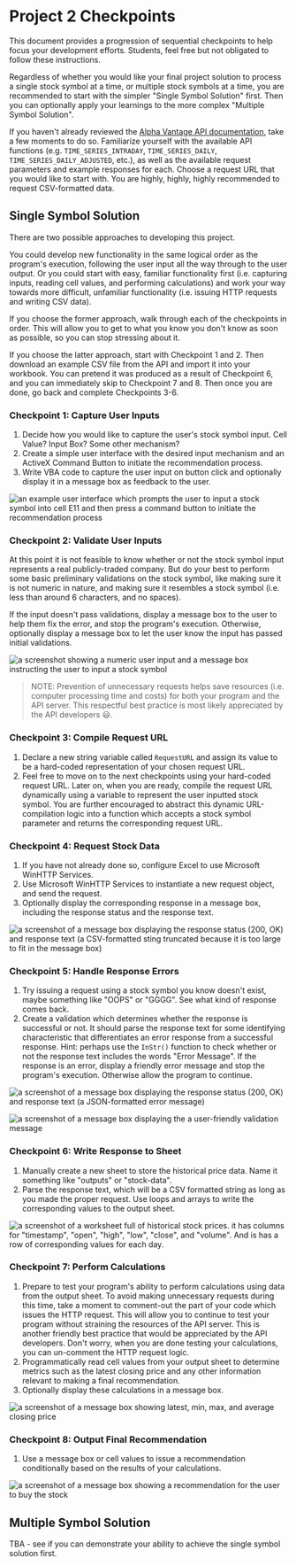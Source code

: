 # Project 2 Checkpoints

This document provides a progression of sequential checkpoints to help focus your development efforts. Students, feel free but not obligated to follow these instructions.

Regardless of whether you would like your final project solution to process a single stock symbol at a time, or multiple stock symbols at a time, you are recommended to start with the simpler "Single Symbol Solution" first. Then you can optionally apply your learnings to the more complex "Multiple Symbol Solution".

If you haven't already reviewed the [Alpha Vantage API documentation](https://www.alphavantage.co/documentation/), take a few moments to do so. Familiarize yourself with the available API functions (e.g. `TIME_SERIES_INTRADAY`, `TIME_SERIES_DAILY`, `TIME_SERIES_DAILY_ADJUSTED`, etc.), as well as the available request parameters and example responses for each. Choose a request URL that you would like to start with. You are highly, highly, highly recommended to request CSV-formatted data.

## Single Symbol Solution

There are two possible approaches to developing this project.

You could develop new functionality in the same logical order as the program's execution, following the user input all the way through to the user output. Or you could start with easy, familiar functionality first (i.e. capturing inputs, reading cell values, and performing calculations) and work your way towards more difficult, unfamiliar functionality (i.e. issuing HTTP requests and writing CSV data).

If you choose the former approach, walk through each of the checkpoints in order. This will allow you to get to what you know you don't know as soon as possible, so you can stop stressing about it.

If you choose the latter approach, start with Checkpoint 1 and 2. Then download an example CSV file from the API and import it into your workbook. You can pretend it was produced as a result of Checkpoint 6, and you can immediately skip to Checkpoint 7 and 8. Then once you are done, go back and complete Checkpoints 3-6.

### Checkpoint 1: Capture User Inputs

  1. Decide how you would like to capture the user's stock symbol input. Cell Value? Input Box? Some other mechanism?
  2. Create a simple user interface with the desired input mechanism and an ActiveX Command Button to initiate the recommendation process.
  3. Write VBA code to capture the user input on button click and optionally display it in a message box as feedback to the user.

![an example user interface which prompts the user to input a stock symbol into cell E11 and then press a command button to initiate the recommendation process](example-interface.png)

### Checkpoint 2: Validate User Inputs

At this point it is not feasible to know whether or not the stock symbol input represents a real publicly-traded company. But do your best to perform some basic preliminary validations on the stock symbol, like making sure it is not numeric in nature, and making sure it resembles a stock symbol (i.e. less than around 6 characters, and no spaces).

If the input doesn't pass validations, display a message box to the user to help them fix the error, and stop the program's execution. Otherwise, optionally display a message box to let the user know the input has passed initial validations.

![a screenshot showing a numeric user input and a message box instructing the user to input a stock symbol](example-preliminary-input-validation.png)

> NOTE: Prevention of unnecessary requests helps save resources (i.e. computer processing time and costs) for both your program and the API server. This respectful best practice is most likely appreciated by the API developers :smiley:.

### Checkpoint 3: Compile Request URL

  1. Declare a new string variable called `RequestURL` and assign its value to be a hard-coded representation of your chosen request URL.
  2. Feel free to move on to the next checkpoints using your hard-coded request URL. Later on, when you are ready, compile the request URL dynamically using a variable to represent the user inputted stock symbol. You are further encouraged to abstract this dynamic URL-compilation logic into a function which accepts a stock symbol parameter and returns the corresponding request URL.

### Checkpoint 4: Request Stock Data

  1. If you have not already done so, configure Excel to use Microsoft WinHTTP Services.
  2. Use Microsoft WinHTTP Services to instantiate a new request object, and send the request.
  3. Optionally display the corresponding response in a message box, including the response status and the response text.

![a screenshot of a message box displaying the response status (200, OK) and response text (a CSV-formatted sting truncated because it is too large to fit in the message box)](example-response.png)

### Checkpoint 5: Handle Response Errors

  1. Try issuing a request using a stock symbol you know doesn't exist, maybe something like "OOPS" or "GGGG". See what kind of response comes back.
  2. Create a validation which determines whether the response is successful or not. It should parse the response text for some identifying characteristic that differentiates an error response from a successful response. Hint: perhaps use the `InStr()` function to check whether or not the response text includes the words "Error Message". If the response is an error, display a friendly error message and stop the program's execution. Otherwise allow the program to continue.

![a screenshot of a message box displaying the response status (200, OK) and response text (a JSON-formatted error message)](example-error-response.png)

![a screenshot of a message box displaying the a user-friendly validation message](example-response-validation.png)

### Checkpoint 6: Write Response to Sheet

  1. Manually create a new sheet to store the historical price data. Name it something like "outputs" or "stock-data".
  2. Parse the response text, which will be a CSV formatted string as long as you made the proper request. Use loops and arrays to write the corresponding values to the output sheet.

![a screenshot of a worksheet full of historical stock prices. it has columns for "timestamp", "open", "high", "low", "close", and "volume". And is has a row of corresponding values for each day.](example-output-sheet.png)

### Checkpoint 7: Perform Calculations

  1. Prepare to test your program's ability to perform calculations using data from the output sheet. To avoid making unnecessary requests during this time, take a moment to comment-out the part of your code which issues the HTTP request. This will allow you to continue to test your program without straining the resources of the API server. This is another friendly best practice that would be appreciated by the API developers. Don't worry, when you are done testing your calculations, you can un-comment the HTTP request logic.
  1. Programmatically read cell values from your output sheet to determine metrics such as the latest closing price and any other information relevant to making a final recommendation.
  2. Optionally display these calculations in a message box.

![a screenshot of a message box showing latest, min, max, and average closing price](example-calculations.png)

### Checkpoint 8: Output Final Recommendation

  1. Use a message box or cell values to issue a recommendation conditionally based on the results of your calculations.

![a screenshot of a message box showing a recommendation for the user to buy the stock](example-recommendation.png)

## Multiple Symbol Solution

TBA - see if you can demonstrate your ability to achieve the single symbol solution first.

